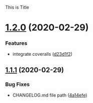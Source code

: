 This is Title

# [1.2.0](https://github.com/cosmotw/function-benchmarker/compare/v1.1.1...v1.2.0) (2020-02-29)


### Features

* integrate coveralls ([d23d1f2](https://github.com/cosmotw/function-benchmarker/commit/d23d1f2d6d14ac5943ba5f9d8515e6fc273009b0))

## [1.1.1](https://github.com/cosmotw/function-benchmarker/compare/v1.1.0...v1.1.1) (2020-02-29)


### Bug Fixes

* CHANGELOG.md file path ([4a14efe](https://github.com/cosmotw/function-benchmarker/commit/4a14efe9ecd4283945ea548a7726ca150cf826f6))
